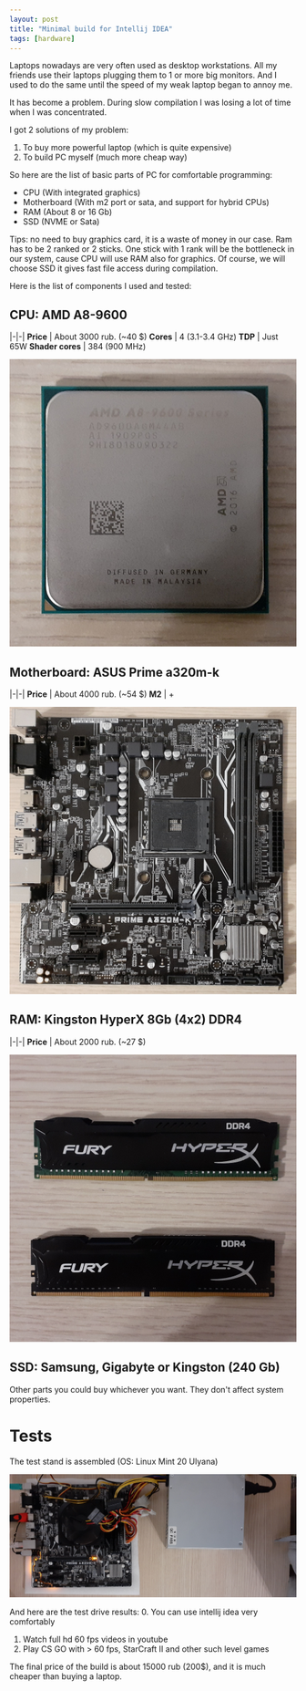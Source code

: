 ```yaml
---
layout: post
title: "Minimal build for Intellij IDEA"
tags: [hardware]
---
```


Laptops nowadays are very often used as desktop workstations. All my friends use their laptops
plugging them to 1 or more big monitors. And I used to do the same until the speed of my weak laptop began to annoy me.

It has become a problem. During slow compilation I was losing a lot of time when I was concentrated.

I got 2 solutions of my problem:
1. To buy more powerful laptop (which is quite expensive)
2. To build PC myself (much more cheap way)

So here are the list of basic parts of PC for comfortable programming:
* CPU (With integrated graphics)
* Motherboard (With m2 port or sata, and support for hybrid CPUs)
* RAM (About 8 or 16 Gb)
* SSD (NVME or Sata)

Tips: no need to buy graphics card, it is a waste of money in our case. Ram has to be 2 ranked or 2 sticks. One stick
with 1 rank will be the bottleneck in our system, cause CPU will use RAM also for graphics.
Of course, we will choose SSD it gives fast file access during compilation.

Here is the list of components I used and tested:

## CPU: AMD A8-9600

|-|-|
**Price** | About 3000 rub. (~40 $)
**Cores** | 4 (3.1-3.4 GHz)
**TDP** | Just 65W
**Shader cores** | 384 (900 MHz)

![](/images/cpu01.jpg)

## Motherboard: ASUS Prime a320m-k

|-|-|
**Price** | About 4000 rub. (~54 $)
**M2** | +

![](/images/mboard01.jpg)

## RAM: Kingston HyperX 8Gb (4x2) DDR4

|-|-|
**Price** | About 2000 rub. (~27 $)

![](/images/ram01.jpg)

## SSD: Samsung, Gigabyte or Kingston (240 Gb)

Other parts you could buy whichever you want. They don't affect system properties.

# Tests

The test stand is assembled (OS: Linux Mint 20 Ulyana)

![](/images/proto01.jpg)

And here are the test drive results:
0. You can use intellij idea very comfortably
1. Watch full hd 60 fps videos in youtube
2. Play CS GO with > 60 fps, StarCraft II and other such level games

The final price of the build is about 15000 rub (200$), and it is much
cheaper than buying a laptop.
